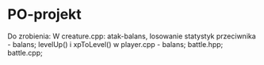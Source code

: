 # PO-projekt

Do zrobienia:
  W creature.cpp:
    atak-balans,
    losowanie statystyk przeciwnika - balans;
  levelUp() i xpToLevel() w player.cpp - balans;
  battle.hpp;
  battle.cpp;
